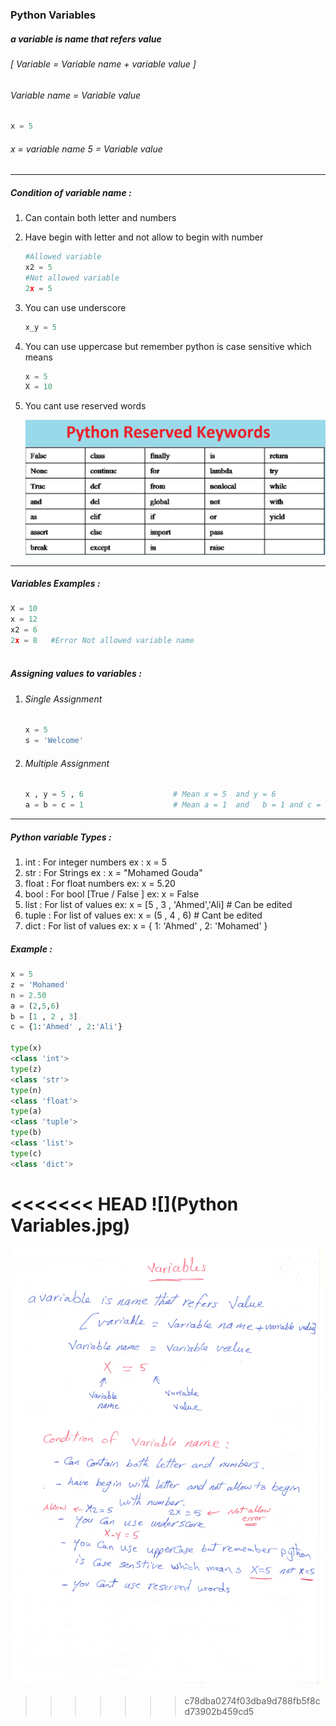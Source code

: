 ### Python Variables

##### a variable is name that refers value 

###### [ Variable = Variable name + variable value ]

###### Variable name = Variable value

```python
x = 5
```

###### x = variable name     5 = Variable value

----------------------------------------------------------------------------------------------------------------------------------

##### Condition of variable name :

1. Can contain both letter and numbers

2. Have begin with letter and not allow to begin with number 

   ```python
   #Allowed variable
   x2 = 5
   #Not allowed variable
   2x = 5
   ```

3. You can use underscore 

   ```python
   x_y = 5
   ```

   

4. You can use uppercase but remember python is case sensitive which means  

   ```python
   x = 5
   X = 10
   ```

   

5. You cant use reserved words

   
   
   ![resvered-words-in-python](Python%20Variables/resvered-words-in-python.png)

------------------------------------------------------------------------------------------------------------------------------------------------------------

##### Variables Examples :

```python
X = 10
x = 12
x2 = 6
2x = 8   #Error Not allowed variable name
 
```

##### Assigning values to variables :

1. ###### Single Assignment

   ```python
   x = 5
   s = 'Welcome'
   ```

   

2. ###### Multiple Assignment

   ```python
   x , y = 5 , 6					# Mean x = 5  and y = 6
   a = b = c = 1					# Mean a = 1  and   b = 1 and c = 1
   ```

--------------------------------------------------------------------------------------------------------------------------------------------------

##### Python variable Types :

1. int 	: For integer numbers                                      ex :          x = 5
2. str     : For Strings                                                        ex :          x = "Mohamed Gouda"
3. float  : For float numbers                                           ex:           x = 5.20
4. bool  : For bool [True / False ]                                   ex:            x = False
5. list     : For list of values                                              ex:            x = [5 , 3 , 'Ahmed','Ali]      # Can be edited
6. tuple : For list of values                                              ex:            x = (5 , 4 , 6)      # Cant be edited
7. dict    : For list of values                                              ex:            x = { 1: 'Ahmed' , 2: 'Mohamed' }

##### Example :

```python
x = 5
z = 'Mohamed'
n = 2.50
a = (2,5,6)
b = [1 , 2 , 3]
c = {1:'Ahmed' , 2:'Ali'}

type(x)
<class 'int'>
type(z)
<class 'str'>
type(n)
<class 'float'>
type(a)
<class 'tuple'>
type(b)
<class 'list'>
type(c)
<class 'dict'>
```

<<<<<<< HEAD
![](Python Variables.jpg)
=======
![Python Variables](Python%20Variables/Python%20Variables.jpg)
>>>>>>> c78dba0274f03dba9d788fb5f8cd73902b459cd5
